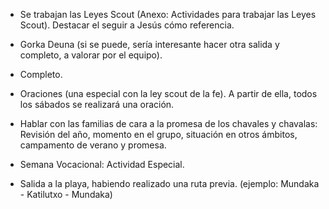 [nombre]: <> (Tercer trimestre)
[sidebar]: <> (3º trimestre)
[icon]: <> (fa-3)
[exit]: <> (exit)

- Se trabajan las Leyes Scout (Anexo: Actividades para trabajar las Leyes Scout). Destacar el seguir a Jesús cómo referencia.

- Gorka Deuna (si se puede, sería interesante hacer otra salida y completo, a valorar por el equipo).

- Completo.

- Oraciones (una especial con la ley scout de la fe). A partir de ella, todos los sábados se realizará una oración.

- Hablar con las familias de cara a la promesa de los chavales y chavalas: Revisión del año, momento en el grupo, situación en otros ámbitos, campamento de verano y promesa.

- Semana Vocacional: Actividad Especial.

- Salida a la playa, habiendo realizado una ruta previa. (ejemplo: Mundaka - Katilutxo - Mundaka)
